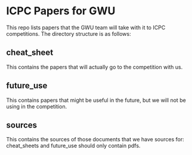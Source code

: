# ICPC Papers for GWU

This repo lists papers that the GWU team will take with it to ICPC competitions. The directory structure is as follows:

## cheat_sheet

This contains the papers that will actually go to the competition with us. 

## future_use

This contains papers that might be useful in the future, but we will not be using in the competition.

## sources

This contains the sources of those documents that we have sources for: cheat_sheets and future_use should only contain pdfs.